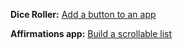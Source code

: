 **Dice Roller:** [Add a button to an app](https://developer.android.com/courses/pathways/android-basics-compose-unit-2-pathway-2)

**Affirmations app:** [Build a scrollable list](https://developer.android.com/courses/pathways/android-basics-compose-unit-3-pathway-2#codelab-https://developer.android.com/codelabs/basic-android-kotlin-compose-training-add-scrollable-list)